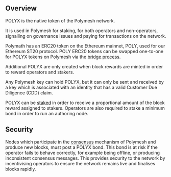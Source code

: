 ## Overview

POLYX is the native token of the Polymesh network.

It is used in Polymesh for staking, for both operators and non-operators, signalling on governance issues and paying for transactions on the network.

Polymath has an ERC20 token on the Ethereum mainnet, POLY, used for our Ethereum ST20 protocol. POLY ERC20 tokens can be swapped one-to-one for POLYX tokens on Polymesh via the [bridge process](./bridge.md).

Additional POLYX are only created when block rewards are minted in order to reward operators and stakers.

Any Polymesh key can hold POLYX, but it can only be sent and received by a key which is associated with an identity that has a valid Customer Due Diligence (CDD) claim.

POLYX can be [staked](./tokenomics.md) in order to receive a proportional amount of the block reward assigned to stakers. Operators are also required to stake a minimum bond in order to run an authoring node.

## Security

Nodes which participate in the [consensus](./consensus.md) mechanism of Polymesh and produce new blocks, must post a POLYX bond. This bond is at risk if the operator fails to behave correctly, for example being offline, or producing inconsistent consensus messages. This provides security to the network by incentivising operators to ensure the network remains live and finalises blocks rapidly.
